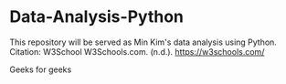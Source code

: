 # Data-Analysis-Python
This repository will be served as Min Kim's data analysis using Python.
Citation: 
W3School 
W3Schools.com. (n.d.). https://w3schools.com/

Geeks for geeks 



